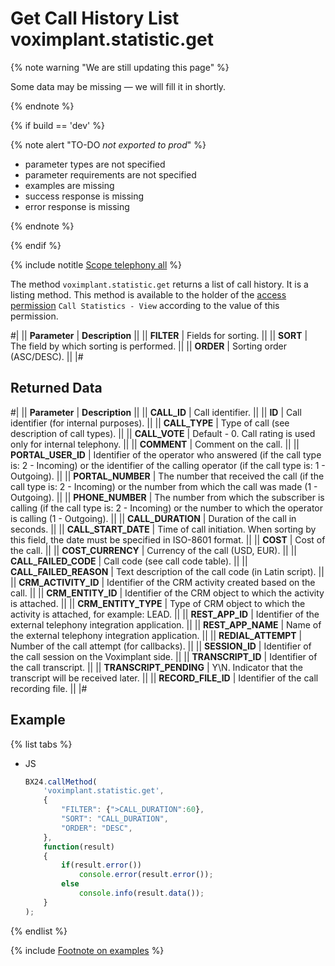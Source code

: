 # Get Call History List voximplant.statistic.get

{% note warning "We are still updating this page" %}

Some data may be missing — we will fill it in shortly.

{% endnote %}

{% if build == 'dev' %}

{% note alert "TO-DO _not exported to prod_" %}

- parameter types are not specified
- parameter requirements are not specified
- examples are missing
- success response is missing
- error response is missing

{% endnote %}

{% endif %}

{% include notitle [Scope telephony all](./_includes/scope-telephony-all.md) %}

The method `voximplant.statistic.get` returns a list of call history. It is a listing method. This method is available to the holder of the [access permission](https://helpdesk.bitrix24.com/open/18216960/) `Call Statistics - View` according to the value of this permission.

#| 
|| **Parameter** | **Description** || 
|| **FILTER** | Fields for sorting. || 
|| **SORT** | The field by which sorting is performed. || 
|| **ORDER** | Sorting order (ASC/DESC). || 
|#

## Returned Data

#| 
|| **Parameter** | **Description** || 
|| **CALL_ID** | Call identifier. || 
|| **ID** | Call identifier (for internal purposes). || 
|| **CALL_TYPE** | Type of call (see description of call types). || 
|| **CALL_VOTE** | Default - 0. Call rating is used only for internal telephony. || 
|| **COMMENT** | Comment on the call. || 
|| **PORTAL_USER_ID** | Identifier of the operator who answered (if the call type is: 2 - Incoming) or the identifier of the calling operator (if the call type is: 1 - Outgoing). || 
|| **PORTAL_NUMBER** | The number that received the call (if the call type is: 2 - Incoming) or the number from which the call was made (1 - Outgoing). || 
|| **PHONE_NUMBER** | The number from which the subscriber is calling (if the call type is: 2 - Incoming) or the number to which the operator is calling (1 - Outgoing). || 
|| **CALL_DURATION** | Duration of the call in seconds. || 
|| **CALL_START_DATE** | Time of call initiation. When sorting by this field, the date must be specified in ISO-8601 format. || 
|| **COST** | Cost of the call. || 
|| **COST_CURRENCY** | Currency of the call (USD, EUR). || 
|| **CALL_FAILED_CODE** | Call code (see call code table). || 
|| **CALL_FAILED_REASON** | Text description of the call code (in Latin script). || 
|| **CRM_ACTIVITY_ID** | Identifier of the CRM activity created based on the call. || 
|| **CRM_ENTITY_ID** | Identifier of the CRM object to which the activity is attached. || 
|| **CRM_ENTITY_TYPE** | Type of CRM object to which the activity is attached, for example: LEAD. || 
|| **REST_APP_ID** | Identifier of the external telephony integration application. || 
|| **REST_APP_NAME** | Name of the external telephony integration application. || 
|| **REDIAL_ATTEMPT** | Number of the call attempt (for callbacks). || 
|| **SESSION_ID** | Identifier of the call session on the Voximplant side. || 
|| **TRANSCRIPT_ID** | Identifier of the call transcript. || 
|| **TRANSCRIPT_PENDING** | Y\N. Indicator that the transcript will be received later. || 
|| **RECORD_FILE_ID** | Identifier of the call recording file. || 
|#

## Example

{% list tabs %}

- JS

    ```js
    BX24.callMethod(
        'voximplant.statistic.get',
        {
            "FILTER": {">CALL_DURATION":60},
            "SORT": "CALL_DURATION",
            "ORDER": "DESC",
        },
        function(result)
        {
            if(result.error())
                console.error(result.error());
            else
                console.info(result.data());
        }
    );
    ```

{% endlist %}

{% include [Footnote on examples](../../_includes/examples.md) %}